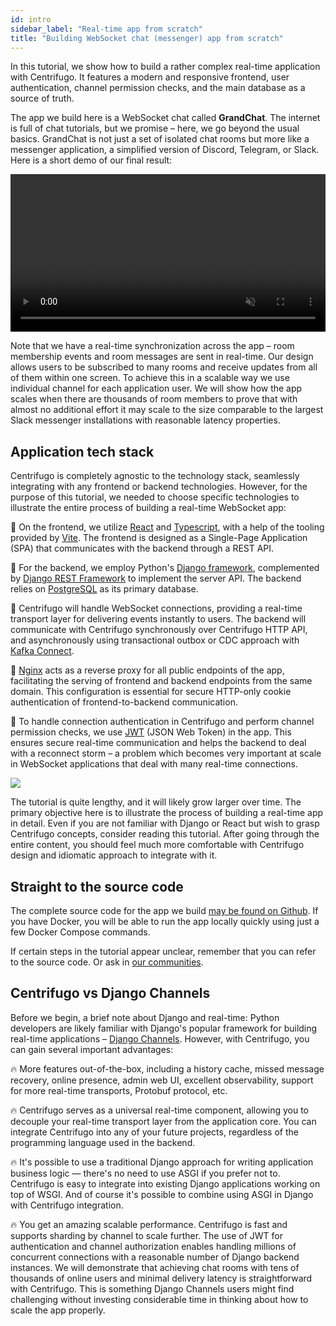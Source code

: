 ```yaml
---
id: intro
sidebar_label: "Real-time app from scratch"
title: "Building WebSocket chat (messenger) app from scratch"
---
```


In this tutorial, we show how to build a rather complex real-time application with Centrifugo. It features a modern and responsive frontend, user authentication, channel permission checks, and the main database as a source of truth.

The app we build here is a WebSocket chat called **GrandChat**. The internet is full of chat tutorials, but we promise – here, we go beyond the usual basics. GrandChat is not just a set of isolated chat rooms but more like a messenger application, a simplified version of Discord, Telegram, or Slack. Here is a short demo of our final result:

<video width="100%" loop={true} autoPlay="autoplay" muted controls src="/img/grand-chat-tutorial-demo.mp4"></video>

Note that we have a real-time synchronization across the app – room membership events and room messages are sent in real-time. Our design allows users to be subscribed to many rooms and receive updates from all of them within one screen. To achieve this in a scalable way we use individual channel for each application user. We will show how the app scales when there are thousands of room members to prove that with almost no additional effort it may scale to the size comparable to the largest Slack messenger installations with reasonable latency properties.

## Application tech stack

Centrifugo is completely agnostic to the technology stack, seamlessly integrating with any frontend or backend technologies. However, for the purpose of this tutorial, we needed to choose specific technologies to illustrate the entire process of building a real-time WebSocket app:

💎 On the frontend, we utilize [React](https://react.dev/) and [Typescript](https://www.typescriptlang.org/), with a help of the tooling provided by [Vite](https://vitejs.dev/). The frontend is designed as a Single-Page Application (SPA) that communicates with the backend through a REST API.

💎 For the backend, we employ Python's [Django framework](https://www.djangoproject.com/), complemented by [Django REST Framework](https://www.django-rest-framework.org/) to implement the server API. The backend relies on [PostgreSQL](https://www.postgresql.org/) as its primary database.

💎 Centrifugo will handle WebSocket connections, providing a real-time transport layer for delivering events instantly to users. The backend will communicate with Centrifugo synchronously over Centrifugo HTTP API, and asynchronously using transactional outbox or CDC approach with [Kafka Connect](https://docs.confluent.io/platform/current/connect/index.html).

💎 [Nginx](https://www.nginx.com/) acts as a reverse proxy for all public endpoints of the app, facilitating the serving of frontend and backend endpoints from the same domain. This configuration is essential for secure HTTP-only cookie authentication of frontend-to-backend communication.

💎 To handle connection authentication in Centrifugo and perform channel permission checks, we use [JWT](https://auth0.com/docs/secure/tokens/json-web-tokens) (JSON Web Token) in the app. This ensures secure real-time communication and helps the backend to deal with a reconnect storm – a problem which becomes very important at scale in WebSocket applications that deal with many real-time connections.

![](/img/grand-chat-tutorial-tech.png)

The tutorial is quite lengthy, and it will likely grow larger over time. The primary objective here is to illustrate the process of building a real-time app in detail. Even if you are not familiar with Django or React but wish to grasp Centrifugo concepts, consider reading this tutorial. After going through the entire content, you should feel much more comfortable with Centrifugo design and idiomatic approach to integrate with it.

## Straight to the source code

The complete source code for the app we build [may be found on Github](https://github.com/centrifugal/grand-chat-tutorial). If you have Docker, you will be able to run the app locally quickly using just a few Docker Compose commands.

If certain steps in the tutorial appear unclear, remember that you can refer to the source code. Or ask in [our communities](../getting-started/community.md).

## Centrifugo vs Django Channels

Before we begin, a brief note about Django and real-time: Python developers are likely familiar with Django's popular framework for building real-time applications – [Django Channels](https://channels.readthedocs.io/en/latest/). However, with Centrifugo, you can gain several important advantages:

🔥 More features out-of-the-box, including a history cache, missed message recovery, online presence, admin web UI, excellent observability, support for more real-time transports, Protobuf protocol, etc.

🔥 Centrifugo serves as a universal real-time component, allowing you to decouple your real-time transport layer from the application core. You can integrate Centrifugo into any of your future projects, regardless of the programming language used in the backend.

🔥 It's possible to use a traditional Django approach for writing application business logic — there's no need to use ASGI if you prefer not to. Centrifugo is easy to integrate into existing Django applications working on top of WSGI. And of course it's possible to combine using ASGI in Django with Centrifugo integration.

🔥 You get an amazing scalable performance. Centrifugo is fast and supports sharding by channel to scale further. The use of JWT for authentication and channel authorization enables handling millions of concurrent connections with a reasonable number of Django backend instances. We will demonstrate that achieving chat rooms with tens of thousands of online users and minimal delivery latency is straightforward with Centrifugo. This is something Django Channels users might find challenging without investing considerable time in thinking about how to scale the app properly.
